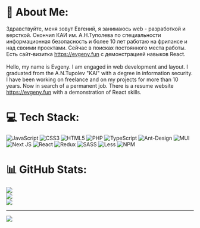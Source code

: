 # 💫 About Me:
Здравствуйте, меня зовут Евгений, я занимаюсь web - разработкой и версткой. Окончил КАИ им. А.Н.Туполева по специальности информационная безопасность и более 10 лет работаю на фрилансе и над своими проектами. Сейчас в поисках постоянного места работы. Есть сайт-визитка https://evgeny.fun с демонстрацией навыков React.<br><br>Hello, my name is Evgeny. I am engaged in web development and layout. I graduated from the A.N.Tupolev "KAI" with a degree in information security. I have been working on freelance and on my projects for more than 10 years. Now in search of a permanent job. There is a resume website https://evgeny.fun with a demonstration of React skills.


# 💻 Tech Stack:
![JavaScript](https://img.shields.io/badge/javascript-%23323330.svg?style=for-the-badge&logo=javascript&logoColor=%23F7DF1E) ![CSS3](https://img.shields.io/badge/css3-%231572B6.svg?style=for-the-badge&logo=css3&logoColor=white) ![HTML5](https://img.shields.io/badge/html5-%23E34F26.svg?style=for-the-badge&logo=html5&logoColor=white) ![PHP](https://img.shields.io/badge/php-%23777BB4.svg?style=for-the-badge&logo=php&logoColor=white) ![TypeScript](https://img.shields.io/badge/typescript-%23007ACC.svg?style=for-the-badge&logo=typescript&logoColor=white) ![Ant-Design](https://img.shields.io/badge/-AntDesign-%230170FE?style=for-the-badge&logo=ant-design&logoColor=white) ![MUI](https://img.shields.io/badge/MUI-%230081CB.svg?style=for-the-badge&logo=material-ui&logoColor=white) ![Next JS](https://img.shields.io/badge/Next-black?style=for-the-badge&logo=next.js&logoColor=white) ![React](https://img.shields.io/badge/react-%2320232a.svg?style=for-the-badge&logo=react&logoColor=%2361DAFB) ![Redux](https://img.shields.io/badge/redux-%23593d88.svg?style=for-the-badge&logo=redux&logoColor=white) ![SASS](https://img.shields.io/badge/SASS-hotpink.svg?style=for-the-badge&logo=SASS&logoColor=white) ![Less](https://img.shields.io/badge/less-2B4C80?style=for-the-badge&logo=less&logoColor=white) ![NPM](https://img.shields.io/badge/NPM-%23000000.svg?style=for-the-badge&logo=npm&logoColor=white)
# 📊 GitHub Stats:
![](https://github-readme-stats.vercel.app/api?username=feverus&theme=tokyonight&hide_border=false&include_all_commits=true&count_private=true)<br/>
![](https://github-readme-streak-stats.herokuapp.com/?user=feverus&theme=tokyonight&hide_border=false)<br/>
![](https://github-readme-stats.vercel.app/api/top-langs/?username=feverus&theme=tokyonight&hide_border=false&include_all_commits=true&count_private=true&layout=compact)

---
[![](https://visitcount.itsvg.in/api?id=feverus&icon=0&color=12)](https://visitcount.itsvg.in)

<!-- Proudly created with GPRM ( https://gprm.itsvg.in ) -->
